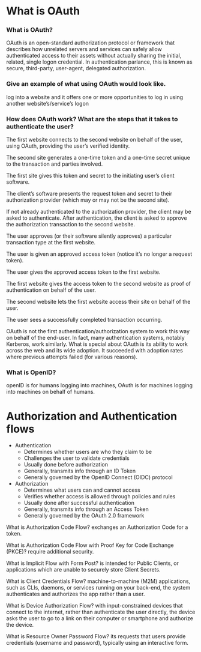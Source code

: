 # What is OAuth

### What is OAuth?
OAuth is an open-standard authorization protocol or framework that describes how unrelated servers and services can safely allow authenticated access to their assets without actually sharing the initial, related, single logon credential. In authentication parlance, this is known as secure, third-party, user-agent, delegated authorization.

### Give an example of what using OAuth would look like.
log into a website and it offers one or more opportunities to log in using another website’s/service’s logon

### How does OAuth work? What are the steps that it takes to authenticate the user?
The first website connects to the second website on behalf of the user, using OAuth, providing the user’s verified identity.

The second site generates a one-time token and a one-time secret unique to the transaction and parties involved.

The first site gives this token and secret to the initiating user’s client software.

The client’s software presents the request token and secret to their authorization provider (which may or may not be the second site).

If not already authenticated to the authorization provider, the client may be asked to authenticate. After authentication, the client is asked to approve the authorization transaction to the second website.

The user approves (or their software silently approves) a particular transaction type at the first website.

The user is given an approved access token (notice it’s no longer a request token).

The user gives the approved access token to the first website.

The first website gives the access token to the second website as proof of authentication on behalf of the user.

The second website lets the first website access their site on behalf of the user.

The user sees a successfully completed transaction occurring.

OAuth is not the first authentication/authorization system to work this way on behalf of the end-user. In fact, many authentication systems, notably Kerberos, work similarly. What is special about OAuth is its ability to work across the web and its wide adoption. It succeeded with adoption rates where previous attempts failed (for various reasons).

### What is OpenID?
openID is for humans logging into machines, OAuth is for machines logging into machines on behalf of humans.

# Authorization and Authentication flows
- Authentication	
  - Determines whether users are who they claim to be
  - Challenges the user to validate credentials 
  - Usually done before authorization
  - Generally, transmits info through an ID Token
  - Generally governed by the OpenID Connect (OIDC) protocol
- Authorization
  - Determines what users can and cannot access
  - Verifies whether access is allowed through policies and rules
  - Usually done after successful authentication
  - Generally, transmits info through an Access Token
  - Generally governed by the OAuth 2.0 framework

What is Authorization Code Flow?
exchanges an Authorization Code for a token.

What is Authorization Code Flow with Proof Key for Code Exchange (PKCE)?
require additional security.

What is Implicit Flow with Form Post?
is intended for Public Clients, or applications which are unable to securely store Client Secrets.

What is Client Credentials Flow?
machine-to-machine (M2M) applications, such as CLIs, daemons, or services running on your back-end, the system authenticates and authorizes the app rather than a user.

What is Device Authorization Flow?
 with input-constrained devices that connect to the internet, rather than authenticate the user directly, the device asks the user to go to a link on their computer or smartphone and authorize the device.

What is Resource Owner Password Flow?
 its requests that users provide credentials (username and password), typically using an interactive form.

